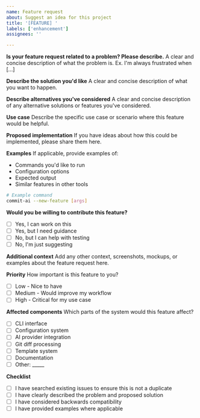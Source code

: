 ```yaml
---
name: Feature request
about: Suggest an idea for this project
title: '[FEATURE] '
labels: ['enhancement']
assignees: ''

---
```


**Is your feature request related to a problem? Please describe.**
A clear and concise description of what the problem is. Ex. I'm always frustrated when [...]

**Describe the solution you'd like**
A clear and concise description of what you want to happen.

**Describe alternatives you've considered**
A clear and concise description of any alternative solutions or features you've considered.

**Use case**
Describe the specific use case or scenario where this feature would be helpful.

**Proposed implementation**
If you have ideas about how this could be implemented, please share them here.

**Examples**
If applicable, provide examples of:
- Commands you'd like to run
- Configuration options
- Expected output
- Similar features in other tools

```bash
# Example command
commit-ai --new-feature [args]
```

**Would you be willing to contribute this feature?**
- [ ] Yes, I can work on this
- [ ] Yes, but I need guidance
- [ ] No, but I can help with testing
- [ ] No, I'm just suggesting

**Additional context**
Add any other context, screenshots, mockups, or examples about the feature request here.

**Priority**
How important is this feature to you?
- [ ] Low - Nice to have
- [ ] Medium - Would improve my workflow
- [ ] High - Critical for my use case

**Affected components**
Which parts of the system would this feature affect?
- [ ] CLI interface
- [ ] Configuration system
- [ ] AI provider integration
- [ ] Git diff processing
- [ ] Template system
- [ ] Documentation
- [ ] Other: _____

**Checklist**
- [ ] I have searched existing issues to ensure this is not a duplicate
- [ ] I have clearly described the problem and proposed solution
- [ ] I have considered backwards compatibility
- [ ] I have provided examples where applicable